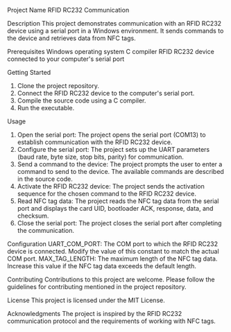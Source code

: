 Project Name
RFID RC232 Communication

Description
This project demonstrates communication with an RFID RC232 device using a serial port in a Windows environment. 
It sends commands to the device and retrieves data from NFC tags.

Prerequisites
Windows operating system
C compiler
RFID RC232 device connected to your computer's serial port

Getting Started
1. Clone the project repository.
2. Connect the RFID RC232 device to the computer's serial port.
3. Compile the source code using a C compiler.
4. Run the executable.

Usage
1. Open the serial port: The project opens the serial port (COM13) to establish communication with the RFID RC232 device.
2. Configure the serial port: The project sets up the UART parameters (baud rate, byte size, stop bits, parity) for communication.
3. Send a command to the device: The project prompts the user to enter a command to send to the device. The available commands are described in the source code.
4. Activate the RFID RC232 device: The project sends the activation sequence for the chosen command to the RFID RC232 device.
5. Read NFC tag data: The project reads the NFC tag data from the serial port and displays the card UID, bootloader ACK, response, data, and checksum.
6. Close the serial port: The project closes the serial port after completing the communication.

Configuration
UART_COM_PORT: The COM port to which the RFID RC232 device is connected. Modify the value of this constant to match the actual COM port.
MAX_TAG_LENGTH: The maximum length of the NFC tag data. Increase this value if the NFC tag data exceeds the default length.

Contributing
Contributions to this project are welcome. Please follow the guidelines for contributing mentioned in the project repository.

License
This project is licensed under the MIT License.

Acknowledgments
The project is inspired by the RFID RC232 communication protocol and the requirements of working with NFC tags.
